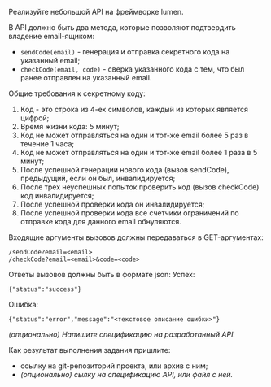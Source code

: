 Реализуйте небольшой API на фреймворке lumen.

В API должно быть два метода, которые позволяют подтвердить владение email-ящиком:
- `sendCode(email)` - генерация и отправка секретного кода на указанный email;
- `checkCode(email, code)` - сверка указанного кода с тем, что был ранее отправлен на указанный email.

Общие требования к секретному коду:
1) Код - это строка из 4-ех символов, каждый из которых является цифрой;
2) Время жизни кода: 5 минут;
3) Код не может отправляться на один и тот-же email более 5 раз в течение 1 часа;
4) Код не может отправляться на один и тот-же email более 1 раза в 5 минут;
5) После успешной генерации нового кода (вызов sendCode), предыдущий, если он был, инвалидируется;
6) После трех неуспешных попыток проверить код (вызов checkCode) код инвалидируется;
7) После успешной проверки кода он инвалидируется;
8) После успешной проверки кода все счетчики ограничений по отправке кода для данного email обнуляются.

Входящие аргументы вызовов должны передаваться в GET-аргументах:
```
/sendCode?email=<email>
/checkCode?email=<email>&code=<code>
```

Ответы вызовов должны быть в формате json:
Успех: 
```
{"status":"success"}
```
Ошибка: 
```
{"status":"error","message":"<текстовое описание ошибки>"}
```

_(опционально) Напишите спецификацию на разработанный API._

Как результат выполнения задания пришлите:
- ссылку на git-репозиторий проекта, или архив с ним;
- _(опционально) сылку на спецификацию API, или файл с ней._
